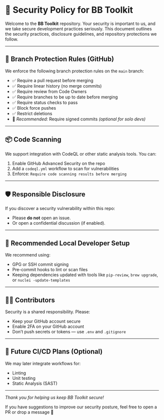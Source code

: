 # 🔐 Security Policy for BB Toolkit

Welcome to the **BB Toolkit** repository. Your security is important to us, and we take secure development practices seriously. This document outlines the security practices, disclosure guidelines, and repository protections we follow.

---

## 🔧 Branch Protection Rules (GitHub)

We enforce the following branch protection rules on the `main` branch:

- ✅ Require a pull request before merging
- ✅ Require linear history (no merge commits)
- ✅ Require review from Code Owners
- ✅ Require branches to be up to date before merging
- ✅ Require status checks to pass
- ✅ Block force pushes
- ✅ Restrict deletions
- 🛑 *Recommended:* Require signed commits *(optional for solo devs)*

---

## 📦 Code Scanning

We support integration with CodeQL or other static analysis tools. You can:

1. Enable GitHub Advanced Security on the repo
2. Add a `codeql.yml` workflow to scan for vulnerabilities
3. Enforce: `Require code scanning results before merging`

---

## 🛡️ Responsible Disclosure

If you discover a security vulnerability within this repo:

- Please **do not** open an issue.
- Or open a confidential discussion (if enabled).

---

## 🔐 Recommended Local Developer Setup

We recommend using:

- GPG or SSH commit signing
- Pre-commit hooks to lint or scan files
- Keeping dependencies updated with tools like `pip-review`, `brew upgrade`, or `nuclei -update-templates`

---

## 👨‍💻 Contributors

Security is a shared responsibility. Please:

- Keep your GitHub account secure
- Enable 2FA on your GitHub account
- Don’t push secrets or tokens — use `.env` and `.gitignore`

---

## 🤖 Future CI/CD Plans (Optional)

We may later integrate workflows for:

- Linting
- Unit testing
- Static Analysis (SAST)

---

_Thank you for helping us keep BB Toolkit secure!_

If you have suggestions to improve our security posture, feel free to open a PR or drop a message 🙌
